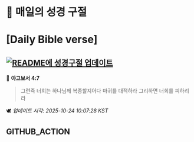 # 🙏 매일의 성경 구절
# [Daily Bible verse]
## [![README에 성경구절 업데이트](https://github.com/DONGSUKA/first_test/actions/workflows/update-readme-bible.yml/badge.svg)](https://github.com/DONGSUKA/first_test/actions/workflows/update-readme-bible.yml)
<!-- START_BIBLE_VERSE -->
📖 **야고보서 4:7**
> 그런즉 너희는 하나님께 복종할지어다 마귀를 대적하라 그리하면 너희를 피하리라

🕊️ _업데이트 시각: 2025-10-24 10:07:28 KST_
  <!-- END_BIBLE_VERSE -->
## GITHUB_ACTION
